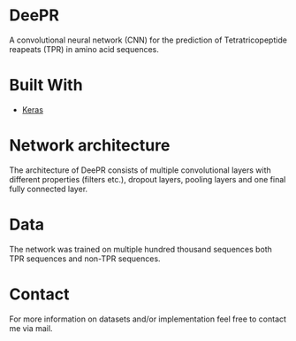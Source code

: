 # DeePR

A convolutional neural network (CNN) for the prediction of Tetratricopeptide reapeats (TPR) in amino acid sequences.


# Built With

* [Keras](https://keras.io/)

# Network architecture

The architecture of DeePR consists of multiple convolutional layers with different properties (filters etc.), dropout layers, pooling layers and one final fully connected layer.

# Data

The network was trained on multiple hundred thousand sequences both TPR sequences and non-TPR sequences.

# Contact

For more information on datasets and/or implementation feel free to contact me via mail.

